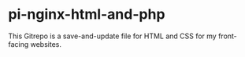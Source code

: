 # pi-nginx-html-and-php

This Gitrepo is a save-and-update file for HTML and CSS for my front-facing websites.
